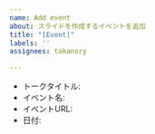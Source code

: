 ```yaml
---
name: Add event
about: スライドを作成するイベントを追加
title: "[Event]"
labels: ''
assignees: takanory

---
```


* トークタイトル: 
* イベント名: 
* イベントURL: 
* 日付: 
